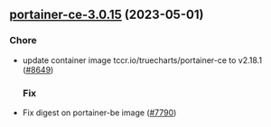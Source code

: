 

## [portainer-ce-3.0.15](https://github.com/truecharts/charts/compare/portainer-ce-3.0.14...portainer-ce-3.0.15) (2023-05-01)

### Chore

- update container image tccr.io/truecharts/portainer-ce to v2.18.1 ([#8649](https://github.com/truecharts/charts/issues/8649))
  
  ### Fix

- Fix digest on portainer-be image ([#7790](https://github.com/truecharts/charts/issues/7790))
  
  
